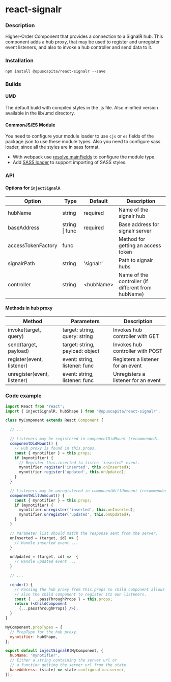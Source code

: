 # react-signalr

### Description
Higher-Order Component that provides a connection to a SignalR hub. This component adds a hub proxy, that 
may be used to register and unregister event listeners, and also to invoke a hub controller and send data to it.

### Installation
```
npm install @opuscapita/react-signalr --save
```

### Builds
#### UMD
The default build with compiled styles in the .js file. Also minified version available in the lib/umd directory.
#### CommonJS/ES Module
You need to configure your module loader to use `cjs` or `es` fields of the package.json to use these module types.
Also you need to configure sass loader, since all the styles are in sass format.
* With webpack use [resolve.mainFields](https://webpack.js.org/configuration/resolve/#resolve-mainfields) to configure the module type.
* Add [SASS loader](https://github.com/webpack-contrib/sass-loader) to support importing of SASS styles.

### API

#### Options for ```injectSignalR```
| Option                   | Type             | Default                  | Description                                              |
| ------------------------ | ---------------- | ------------------------ | -------------------------------------------------------- |
| hubName                  | string           | required                 | Name of the signalr hub                                  |
| baseAddress              | string \| func   | required                 | Base address for signalr server                          |
| accessTokenFactory       | func             |                          | Method for getting an access token                       |
| signalrPath              | string           | 'signalr'                | Path to signalr hubs                                     |
| controller               | string           | &lt;hubName&gt;          | Name of the controller (if different from hubName)       |

#### Methods in hub proxy
| Method                       | Parameters                        | Description                              |
| ---------------------------- | --------------------------------- | ---------------------------------------- |
| invoke(target, query)        | target: string, query: string     | Invokes hub controller with GET          |
| send(target, payload)        | target: string, payload: object   | Invokes hub controller with POST         |
| register(event, listener)    | event: string, listener: func     | Registers a listener for an event        |
| unregister(event, listener)  | event: string, listener: func     | Unregisters a listener for an event      |

### Code example
```jsx
import React from 'react';
import { injectSignalR, hubShape } from '@opuscapita/react-signalr';

class MyComponent extends React.Component {

  // ... 

  // Listeners may be registered in componentDidMount (recommended).
  componentDidMount() {
    // Hub proxy is found in this.props.
    const { mynotifier } = this.props;
    if (mynotifier) {
      // Register this.inserted to listen 'inserted' event.
      mynotifier.register('inserted', this.onInserted);
      mynotifier.register('updated', this.onUpdated);
    }
  }

  // Listeners may be unregistered in componentWillUnmount (recommended).
  componentWillUnmount() {
    const { mynotifier } = this.props;
    if (mynotifier) {
      mynotifier.unregister('inserted', this.onInserted);
      mynotifier.unregister('updated', this.onUpdated);
    }
  }

  // Parameter list should match the response sent from the server.
  onInserted = (target, id) => {
    // Handle inserted event ...
  }

  onUpdated = (target, id) =>  {
    // Handle updated event ...
  }

  // ... 

  render() {
    // Passing the hub proxy from this.props to child component allows
    // also the child component to register its own listeners.
    const { ...passThroughProps } = this.props;
    return (<ChildComponent
      {...passThroughProps} />);
  }
}

MyComponent.propTypes = {
  // PropType for the hub proxy.
  mynotifier: hubShape,
};

export default injectSignalR(MyComponent, {
  hubName: 'mynotifier',
  // Either a string containing the server url or 
  // a function getting the server url from the state.
  baseAddress: (state) => state.configuration.server,
});
```
